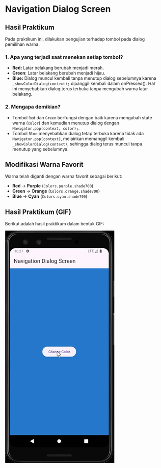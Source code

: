 # Navigation Dialog Screen

## Hasil Praktikum

Pada praktikum ini, dilakukan pengujian terhadap tombol pada dialog pemilihan warna.

### 1. Apa yang terjadi saat menekan setiap tombol?

- **Red:** Latar belakang berubah menjadi merah.
- **Green:** Latar belakang berubah menjadi hijau.
- **Blue:** Dialog muncul kembali tanpa menutup dialog sebelumnya karena `_showColorDialog(context);` dipanggil kembali dalam onPressed(). Hal ini menyebabkan dialog terus terbuka tanpa mengubah warna latar belakang.

### 2. Mengapa demikian?

- Tombol `Red` dan `Green` berfungsi dengan baik karena mengubah state warna (`color`) dan kemudian menutup dialog dengan `Navigator.pop(context, color);`.
- Tombol `Blue` menyebabkan dialog tetap terbuka karena tidak ada `Navigator.pop(context)`, melainkan memanggil kembali `_showColorDialog(context)`, sehingga dialog terus muncul tanpa menutup yang sebelumnya.

## Modifikasi Warna Favorit

Warna telah diganti dengan warna favorit sebagai berikut:

- **Red** → **Purple** (`Colors.purple.shade700`)
- **Green** → **Orange** (`Colors.orange.shade700`)
- **Blue** → **Cyan** (`Colors.cyan.shade700`)

## Hasil Praktikum (GIF)

Berikut adalah hasil praktikum dalam bentuk GIF:

![GIF Praktikum](/assets/images/soal_17.gif)
